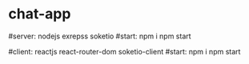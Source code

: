 # chat-app
#server: nodejs exrepss soketio
#start: 
  npm i
  npm start
  
#client: reactjs react-router-dom soketio-client
#start:
  npm i
  npm start
